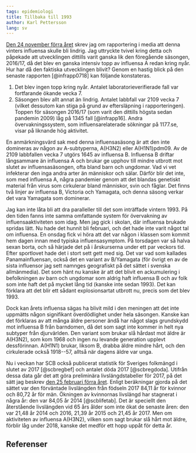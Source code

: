 ```yaml
---
tags: epidemiologi
title: Tillbaka till 1993
author: Karl Pettersson
lang: sv
---
```


[Den 24 november förra året](2017-11-24-ovanlig.html) skrev jag om
rapportering i media att denna vinters influensa skulle bli lindrig. Jag uttryckte
tvivel kring detta och påpekade att utvecklingen dittills varit ganska lik den
föregående säsongen, 2016/17, då det blev en ganska intensiv topp av influensa
A redan kring nyår. Hur har då den faktiska utvecklingen blivit? Genom en
hastig blick på den senaste rapporten [@infrapp0718] kan följande konstateras.

1. Det blev ingen topp kring nyår. Antalet laboratorieverifierade fall var
   fortfarande ökande vecka 7.
2. Säsongen blev allt annat än lindrig. Antalet labbfall var 2109 vecka 7 (vilket
   dessutom kan stiga på grund av eftersläpning i rapporteringen). Toppen
   för säsongen 2016/17 (som varit den dittills högsta sedan pandemin 2009) låg
   på 1345 fall [@infrapp16]. Andra övervakningssystem, som influensarelaterade
   sökningar på 1177.se, visar på liknande hög aktivitet.

En anmärkningsvärd sak med denna influensasäsong är att den inte domineras av
någon av A-subtyperna, A(H3N2) eller A(H1N1)pdm09. Av de 2109 labbfallen vecka
7 utgörs 1645 av influensa B. Influensa B driftar långsammare än influensa A och
brukar ge upphov till mindre utbrott mot slutet av influensasäsongen, ofta
bland barn och ungdomar. Vad vi vet infekterar den inga andra arter än
människor och sälar. Därför blir det inte, som med influensa A, några pandemier
genom att det blandas genetiskt material från virus som cirkulerar bland
människor, svin och fåglar. Det finns två linjer av influensa B, Victoria och
Yamagata, och denna säsong verkar det vara Yamagata som dominerar.

Jag kan inte låta bli att dra paralleller till det som inträffade vintern 1993.
På den tiden fanns inte samma omfattande system för övervakning av
influensaaktiviteten som idag. Men jag gick i skolan, där influensa brukade
spridas lätt. Nu hade det hunnit bli februari, och det hade inte varit något
tal om influensa. En onsdag fick vi höra att det var någon i klassen som kommit
hem dagen innan med typiska influensasymptom. På torsdagen var så halva sexan
borta, och så härjade det på i årskurserna under ett par veckors tid. Efter
sportlovet hade det i stort sett gett med sig. Det var vad som kallades
Panamainfluensan, också det en variant av B/Yamagata (för övrigt en av de sista
influensor jag sett namnges geografiskt på det sättet i svenska allmänmedia).
Det som hänt nu kanske är att det blivit en ackumulering i befolkningen av barn
och ungdomar som aldrig haft influensa B och av folk som inte haft det på
mycket lång tid (kanske inte sedan 1993). Det kan förklara att det blir ett
sådant explosionsartat utbrott nu, precis som det blev 1993.

Dock kan årets influensa sägas ha blivit mild i den meningen att det inte
uppmätts någon signifikant överdödlighet under hela säsongen. Kanske kan det
förklaras av att många äldre personer ändå har något slags grundskydd mot
influensa B från barndomen, då det som sagt inte kommer in helt nya subtyper
från djurvärlden. Den variant som brukar slå hårdast mot äldre är A(H3N2), som
kom 1968 och ingen nu levande generation upplevt dessförinnan. A(H1N1) brukar,
liksom B, drabba äldre mindre hårt, och den cirkulerade också 1918--57, alltså när
dagens äldre var unga.

Nu i veckan har SCB också publicerat statistik för Sveriges folkmängd i slutet
av 2017 [@scbregbef] och antalet döda 2017 [@scbregdoda]. Utifrån dessa data
går det att göra preliminära livslängdstabeller för 2017, på det sätt jag
beskrev [den 25 februari förra året](2017-02-25-liv.html). Enligt beräkningar
gjorda på det sättet var den förväntade livslängden från födseln 2017 84,11 år
för kvinnor och 80,72 år för män. Ökningen av kvinnornas livslängd har
stagnerat i några år: den var 84,05 år 2014 [@scblifetab]. Det är speciellt den
återstående livslängden vid 65 års ålder som inte ökat de senaste åren: den var
21,48 år 2014 och 2016, 21,39 år 2015 och 21,45 år 2017. Men om aktiviteten av
influensa A(H3N2), vilken som sagt brukar slå hårt mot äldre, förblir låg under
2018, kanske det medför ett hopp uppåt för detta år.

## Referenser

